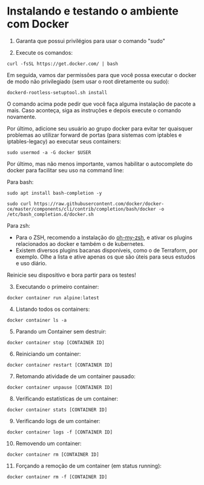 # Instalando e testando o ambiente com Docker

1. Garanta que possui privilégios para usar o comando "sudo"

2. Execute os comandos:

```
curl -fsSL https://get.docker.com/ | bash
```

Em seguida, vamos dar permissões para que você possa executar o docker de modo não privilegiado (sem usar o root diretamente ou sudo):

```
dockerd-rootless-setuptool.sh install
```

O comando acima pode pedir que você faça alguma instalação de pacote a mais. Caso aconteça, siga as instruções e depois execute o comando novamente.

Por último, adicione seu usuário ao grupo docker para evitar ter quaisquer problemas ao utilizar forward de portas (para sistemas com iptables e iptables-legacy) ao executar seus containers:

```
sudo usermod -a -G docker $USER
```

Por último, mas não menos importante, vamos habilitar o autocomplete do docker para facilitar seu uso na command line:

Para bash:

```
sudo apt install bash-completion -y

sudo curl https://raw.githubusercontent.com/docker/docker-ce/master/components/cli/contrib/completion/bash/docker -o /etc/bash_completion.d/docker.sh
```

Para zsh: 
 - Para o ZSH, recomendo a instalação do [oh-my-zsh](https://ohmyz.sh/), e ativar os plugins relacionados ao docker e também o de kubernetes.
 - Existem diversos plugins bacanas disponíveis, como o de Terraform, por exemplo. Olhe a lista e ative apenas os que são úteis para seus estudos e uso diário.

 Reinicie seu dispositivo e bora partir para os testes!

3. Executando o primeiro container:

```
docker container run alpine:latest
```

4. Listando todos os containers:

```
docker container ls -a
```

5. Parando um Container sem destruir:

```
docker container stop [CONTAINER ID]
```

6. Reiniciando um container:

```
docker container restart [CONTAINER ID]
```

7. Retomando atividade de um container pausado:

```
docker container unpause [CONTAINER ID]
```

8. Verificando estatísticas de um container:

```
docker container stats [CONTAINER ID]
```

9. Verificando logs de um container:

```
docker container logs -f [CONTAINER ID]
```

10. Removendo um container:

```
docker container rm [CONTAINER ID]
```

11. Forçando a remoção de um container (em status running):

```
docker container rm -f [CONTAINER ID]
```